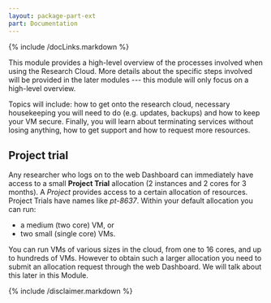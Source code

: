 ```yaml
---
layout: package-part-ext
part: Documentation
---
```

{% include /docLinks.markdown %}

This module provides a high-level overview of the processes involved when using the Research Cloud. More details about the specific steps involved will be provided in the later modules --- this module will only focus on a high-level overview.

Topics will include: how to get onto the research cloud, necessary housekeeping you will need to do (e.g. updates, backups) and how to keep your VM secure. Finally, you will learn about terminating services without losing anything, how to get support and how to request more resources.

## Project trial

Any researcher who logs on to the web Dashboard can immediately have access to a small **Project Trial** allocation (2 instances and 2 cores for 3 months). A *Project* provides access to a certain allocation of resources.
Project Trials have names like *pt-8637*. 
Within your default allocation you can run:    

* a medium (two core) VM, or
* two small (single core) VMs.

You can run VMs of various sizes in the cloud, from one to 16 cores, and up to hundreds of VMs.
However to obtain such a larger allocation you need to submit an allocation request through the web Dashboard. We will talk about this later in this Module.




{% include /disclaimer.markdown %}


